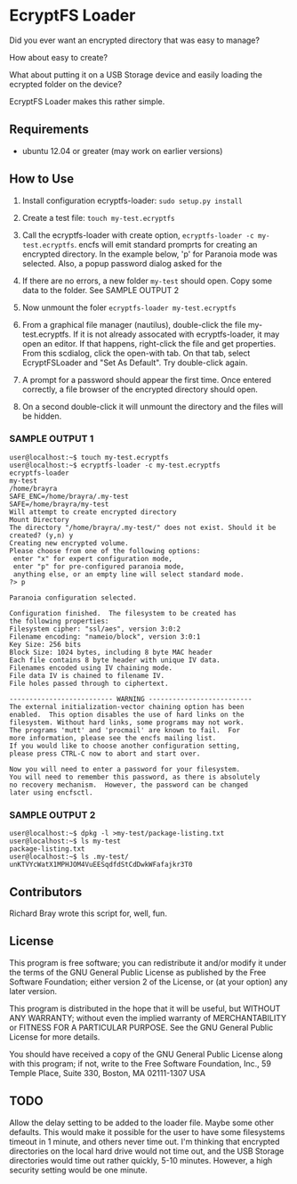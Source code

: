 # EcryptFS Loader

Did you ever want an encrypted directory that was easy to manage? 

How about easy to create? 

What about putting it on a USB Storage device and easily loading the ecrypted folder on the device?

EcryptFS Loader makes this rather simple.


## Requirements

- ubuntu 12.04 or greater (may work on earlier versions)


## How to Use

1. Install configuration ecryptfs-loader: `sudo setup.py install`

2. Create a test file:  `touch my-test.ecryptfs`

3. Call the ecryptfs-loader with create option, `ecryptfs-loader -c my-test.ecryptfs`. encfs will emit standard promprts for creating an encrypted directory. In the example below, 'p' for Paranoia mode was selected. Also, a popup password dialog asked for the 

4. If there are no errors, a new folder `my-test` should open. Copy some data to the folder. See SAMPLE OUTPUT 2

5. Now unmount the foler `ecryptfs-loader my-test.ecryptfs`

6. From a graphical file manager (nautilus), double-click the file my-test.ecryptfs. If it is not already assocated with ecryptfs-loader, it may open an editor. If that happens, right-click the file and get properties. From this scdialog, click the open-with tab. On that tab, select EcryptFSLoader and "Set As Default". Try double-click again.

7. A prompt for a password should appear the first time. Once entered correctly, a file browser of the encrypted directory should open.

8. On a second double-click it will unmount the directory and the files will be hidden.


### SAMPLE OUTPUT 1
```
user@localhost:~$ touch my-test.ecryptfs 
user@localhost:~$ ecryptfs-loader -c my-test.ecryptfs 
ecryptfs-loader
my-test
/home/brayra
SAFE_ENC=/home/brayra/.my-test
SAFE=/home/brayra/my-test
Will attempt to create encrypted directory
Mount Directory
The directory "/home/brayra/.my-test/" does not exist. Should it be created? (y,n) y
Creating new encrypted volume.
Please choose from one of the following options:
 enter "x" for expert configuration mode,
 enter "p" for pre-configured paranoia mode,
 anything else, or an empty line will select standard mode.
?> p

Paranoia configuration selected.

Configuration finished.  The filesystem to be created has
the following properties:
Filesystem cipher: "ssl/aes", version 3:0:2
Filename encoding: "nameio/block", version 3:0:1
Key Size: 256 bits
Block Size: 1024 bytes, including 8 byte MAC header
Each file contains 8 byte header with unique IV data.
Filenames encoded using IV chaining mode.
File data IV is chained to filename IV.
File holes passed through to ciphertext.

-------------------------- WARNING --------------------------
The external initialization-vector chaining option has been
enabled.  This option disables the use of hard links on the
filesystem. Without hard links, some programs may not work.
The programs 'mutt' and 'procmail' are known to fail.  For
more information, please see the encfs mailing list.
If you would like to choose another configuration setting,
please press CTRL-C now to abort and start over.

Now you will need to enter a password for your filesystem.
You will need to remember this password, as there is absolutely
no recovery mechanism.  However, the password can be changed
later using encfsctl.
```

### SAMPLE OUTPUT 2
```
user@localhost:~$ dpkg -l >my-test/package-listing.txt
user@localhost:~$ ls my-test
package-listing.txt
user@localhost:~$ ls .my-test/
unKTVYcWatX1MPHJOM4VuEESqdfdStCdDwkWFafajkr3T0
```

## Contributors

Richard Bray  wrote this script for, well, fun.

## License

 This program is free software; you can redistribute it and/or modify it under the terms of the GNU General Public License as published by the Free Software Foundation; either version 2 of the License, or (at your option) any later version.
 
This program is distributed in the hope that it will be useful, but WITHOUT ANY WARRANTY; without even the implied warranty of MERCHANTABILITY or FITNESS FOR A PARTICULAR PURPOSE. See the GNU General Public License for more details.

You should have received a copy of the GNU General Public License along with this program; if not, write to the Free Software Foundation, Inc., 59 Temple Place, Suite 330, Boston, MA 02111-1307 USA 

## TODO

Allow the delay setting to be added to the loader file. Maybe some other defaults. This would make it possible for the user to have some filesystems timeout in 1 minute, and others never time out. I'm thinking that encrypted directories on the local hard drive would not time out, and the USB Storage directories would time out rather quickly, 5-10 minutes. However, a high security setting would be one minute. 
